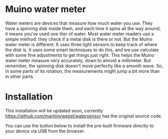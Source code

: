 # Muino water meter

Water meters are devices that measure how much water you use. They have a spinning disk inside them, and each time it spins all the way around, it means you've used one liter of water. Most water meter readers use a simple method: they check if a metal disk is there or not. But the Muino water meter is different. It uses three light sensors to keep track of where the disk is. It uses some smart techniques to do this, and we use calculate with some fine adjustments to get things just right. This helps the Muino water meter measure very accurately, down to almost a millimeter. But remember, the spinning disk doesn't move perfectly like a smooth wave. So, in some parts of its rotation, the measurements might jump a bit more than in other parts.


# Installation

This installation will be updated soon, currently https://github.com/martijnvwezel/watersensor has the original source code.

You can use the button below to install the pre-built firmware directly to your device via USB from the browser.

<esp-web-install-button manifest="./manifest.json"></esp-web-install-button>

<script type="module" src="https://unpkg.com/esp-web-tools@9.1.0/dist/web/install-button.js?module"></script>
